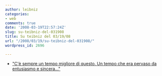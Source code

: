 ```yaml
---
author: leibniz
categories:
- web
comments: true
date: '2008-03-19T22:57:24Z'
slug: su-teibniz-del-031908
title: Su teibniz del 03/19/08
url: "/2008/03/19/su-teibniz-del-031908/"
wordpress_id: 2696

---
```

* ["C'è sempre un tempo migliore di questo. Un tempo che era pervaso da entusiasmo e sincera..."](https://feeds.feedburner.com/~r/teibniz/~3/254123994/29259395)



